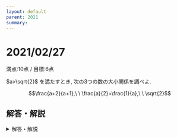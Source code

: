 ```yaml
---
layout: default
parent: 2021
summary: 
---
```


# 2021/02/27

満点:10点 / 目標:6点

$a>\sqrt{2}$ を満たすとき, 次の3つの数の大小関係を調べよ.

$$\frac{a+2}{a+1},\ \ \frac{a}{2}+\frac{1}{a},\ \ \sqrt{2}$$

<div style="page-break-before:always"></div>

## 解答・解説

<details markdown="1">
<summary>解答・解説</summary>

数テロとしては初の数学IIです. だんだん出題がキツくなってきます.

大小関係を調べよ, といいますが, 結局やることは**不等式の証明**です.
実際になにか適当な数を代入してみて, 大小関係を予想したあとに, それを証明するとよいでしょう.

- 質問がありました.

    > 大小関係を予想する部分は答案に書くべきでしょうか？

- 私なりの結論としては, **必須ではないが, 書いておいた方がいい**です. 理由は以下の通り.
    - 実験から得られた予想自体が数学的に重要
    - 答案の最初にあると, 今後の見通しが立っているアピールになるので, 加点の対象になる可能性がある
    - そもそも思いついている時点で書くべし

![mathterro_20210227.jpg](https://qiita-image-store.s3.ap-northeast-1.amazonaws.com/0/559517/c75ee3a2-d37f-19b8-0744-485816ca75d7.jpeg)

</details>